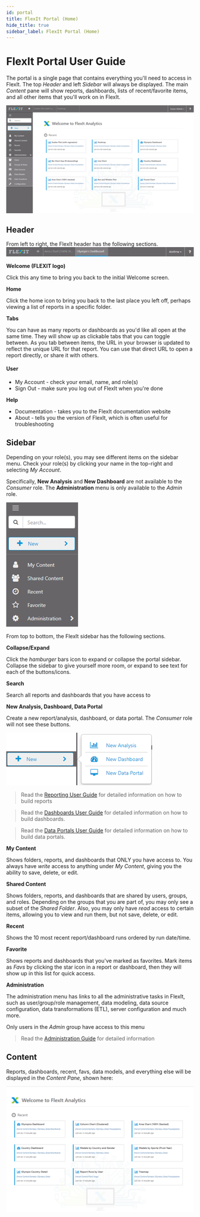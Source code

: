 ```yaml
---
id: portal
title: FlexIt Portal (Home)
hide_title: true
sidebar_label: FlexIt Portal (Home)
---
```


# FlexIt Portal User Guide

The portal is a single page that contains everything you'll need to access in FlexIt. The top *Header* and left *Sidebar* will always be displayed. The main *Content* pane will show reports, dashboards, lists of recent/favorite items, and all other items that you'll work on in FlexIt.

![](/img/portal/home.png)


## Header

From left to right, the FlexIt header has the following sections.
![](/img/portal/header.png)

**Welcome (FLEXIT logo)**

Click this any time to bring you back to the initial Welcome screen.

**Home**

Click the home icon to bring you back to the last place you left off, perhaps viewing a list of reports in a specific folder.

**Tabs**

You can have as many reports or dashboards as you'd like all open at the same time. They will show up as clickable tabs that you can toggle between. As you tab between items, the URL in your browser is updated to reflect the unique URL for that report. You can use that direct URL to open a report directly, or share it with others.

#### User
* My Account - check your email, name, and role(s)
* Sign Out - make sure you log out of FlexIt when you're done

**Help**
* Documentation - takes you to the FlexIt documentation website
* About - tells you the version of FlexIt, which is often useful for troubleshooting

## Sidebar

Depending on your role(s), you may see different items on the sidebar menu. Check your role(s) by clicking your name in the top-right and selecting *My Account*.

Specifically, **New Analysis** and **New Dashboard** are not available to the *Consumer* role. The **Administration** menu is only available to the *Admin* role.

![](/img/portal/sidebar.png)

From top to bottom, the FlexIt sidebar has the following sections.

**Collapse/Expand**

Click the *hamburger* bars icon to expand or collapse the portal sidebar. Collapse the sidebar to give yourself more room, or expand to see text for each of the buttons/icons.

**Search**

Search all reports and dashboards that you have access to

**New Analysis, Dashboard, Data Portal**

Create a new report/analysis, dashboard, or data portal. The *Consumer* role will not see these buttons.

![](/img/portal/new_open.png)

> Read the [Reporting User Guide](report.md) for detailed information on how to build reports

> Read the [Dashboards User Guide](dashboard.md) for detailed information on how to build dashboards.

> Read the [Data Portals User Guide](dataportal.md) for detailed information on how to build data portals.


**My Content**

Shows folders, reports, and dashboards that ONLY you have access to. You always have *write* access to anything under *My Content*, giving you the ability to save, delete, or edit.

**Shared Content**

Shows folders, reports, and dashboards that are shared by users, groups, and roles. Depending on the groups that you are part of, you may only see a subset of the *Shared Folder*. Also, you may only have *read* access to certain items, allowing you to view and run them, but not save, delete, or edit.

**Recent**

Shows the 10 most recent report/dashboard runs ordered by run date/time.

**Favorite**

Shows reports and dashboards that you've marked as favorites. Mark items as *Favs* by clicking the star icon in a report or dashboard, then they will show up in this list for quick access.

**Administration**

The administration menu has links to all the administrative tasks in FlexIt, such as user/group/role management, data modeling, data source configuration, data transformations (ETL), server configuration and much more.

Only users in the *Admin* group have access to this menu

> Read the [Administration Guide](administration.md) for detailed information


## Content

Reports, dashboards, recent, favs, data models, and everything else will be displayed in the *Content Pane*, shown here:

![](/img/portal/content.png)
